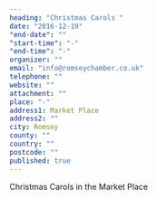 ```yaml
---
heading: "Christmas Carols "
date: "2016-12-19"
"end-date": ""
"start-time": "-"
"end-time": "-"
organizer: ""
email: "info@romseychamber.co.uk"
telephone: ""
website: ""
attachment: ""
place: "-"
address1: Market Place
address2: ""
city: Romsey
county: ""
country: ""
postcode: ""
published: true
---
```



Christmas Carols in the Market Place

